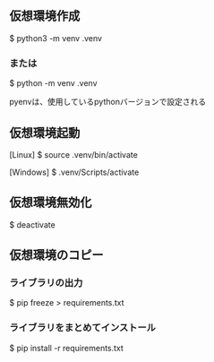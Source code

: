 ## 仮想環境作成
$ python3 -m venv .venv
### または
$ python -m venv .venv

pyenvは、使用しているpythonバージョンで設定される

## 仮想環境起動
[Linux]
$ source .venv/bin/activate

[Windows]
$ .venv/Scripts/activate

## 仮想環境無効化
$ deactivate

## 仮想環境のコピー
### ライブラリの出力
$ pip freeze > requirements.txt
### ライブラリをまとめてインストール
$ pip install -r requirements.txt
